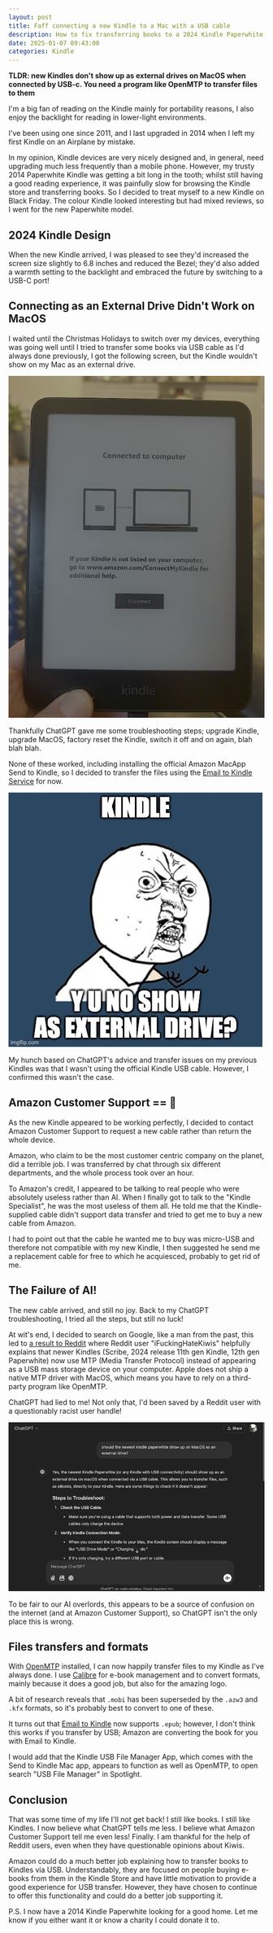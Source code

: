```yaml
---
layout: post
title: Faff connecting a new Kindle to a Mac with a USB cable
description: How to fix transferring books to a 2024 Kindle Paperwhite on MacOS with USB-c
date: 2025-01-07 09:43:00
categories: Kindle
---
```

**TLDR: new Kindles don't show up as external drives on MacOS when connected by USB-c. You need a program like OpenMTP to transfer files to them**

I'm a big fan of reading on the Kindle mainly for portability reasons, I also enjoy the backlight for reading in lower-light environments.

I've been using one since 2011, and I last upgraded in 2014 when I left my first Kindle on an Airplane by mistake.

In my opinion, Kindle devices are very nicely designed and, in general, need upgrading much less frequently than a mobile phone. However, my trusty 2014 Paperwhite Kindle was getting a bit long in the tooth; whilst still having a good reading experience, it was painfully slow for browsing the Kindle store and transferring books. So I decided to treat myself to a new Kindle on Black Friday. The colour Kindle looked interesting but had mixed reviews, so I went for the new Paperwhite model.

## 2024 Kindle Design

When the new Kindle arrived, I was pleased to see they'd increased the screen size slightly to 6.8 inches and reduced the Bezel; they'd also added a warmth setting to the backlight and embraced the future by switching to a USB-C port!

## Connecting as an External Drive Didn't Work on MacOS

I waited until the Christmas Holidays to switch over my devices, everything was going well until I tried to transfer some books via USB cable as I'd always done previously, I got the following screen, but the Kindle wouldn't show on my Mac as an external drive.

![Photo of kindle file transfer screen](/assets/images/posts/kindle-file-transfer.png)

Thankfully ChatGPT gave me some troubleshooting steps; upgrade Kindle, upgrade MacOS, factory reset the Kindle, switch it off and on again, blah blah blah. 

None of these worked, including installing the official Amazon MacApp Send to Kindle, so I decided to transfer the files using the [Email to Kindle Service](https://www.amazon.com/sendtokindle/email) for now.

![Kindle Y U No show as External Drive meme](/assets/images/posts/kindle_y_u_no.jpg)

My hunch based on ChatGPT's advice and transfer issues on my previous Kindles was that I wasn't using the official Kindle USB cable. However, I confirmed this wasn't the case.

## Amazon Customer Support == 💩

As the new Kindle appeared to be working perfectly, I decided to contact Amazon Customer Support to request a new cable rather than return the whole device.

Amazon, who claim to be the most customer centric company on the planet, did a terrible job. I was transferred by chat through six different departments, and the whole process took over an hour.

To Amazon's credit, I appeared to be talking to real people who were absolutely useless rather than AI. When I finally got to talk to the "Kindle Specialist", he was the most useless of them all. He told me that the Kindle-supplied cable didn't support data transfer and tried to get me to buy a new cable from Amazon. 

I had to point out that the cable he wanted me to buy was micro-USB and therefore not compatible with my new Kindle, I then suggested he send me a replacement cable for free to which he acquiesced, probably to get rid of me.

## The Failure of AI!

The new cable arrived, and still no joy. Back to my ChatGPT troubleshooting, I tried all the steps, but still no luck!

At wit's end, I decided to search on Google, like a man from the past, this led to [a result to Reddit](https://www.reddit.com/r/kindle/comments/1gb23jq/new_kindle_ereaders_no_longer_appear_on_computers/#:~:text=iFuckingHateKiwis,%E2%80%A2%202mo%20ago%20%E2%80%A2) where Reddit user "iFuckingHateKiwis" helpfully explains that newer Kindles (Scribe, 2024 release 11th gen Kindle, 12th gen Paperwhite) now use MTP (Media Transfer Protocol) instead of appearing as a USB mass storage device on your computer. Apple does not ship a native MTP driver with MacOS, which means you have to rely on a third-party program like OpenMTP.

ChatGPT had lied to me! Not only that, I'd been saved by a Reddit user with a questionably racist user handle!

![Photo of ChatGPT lying to my face](/assets/images/posts/chatgpt-lying.png)


To be fair to our AI overlords, this appears to be a source of confusion on the internet (and at Amazon Customer Support), so ChatGPT isn't the only place this is wrong.
## Files transfers and formats
With [OpenMTP](https://openmtp.ganeshrvel.com/) installed, I can now happily transfer files to my Kindle as I've always done. I use [Calibre](https://calibre-ebook.com/) for e-book management and to convert formats, mainly because it does a good job, but also for the amazing logo.

A bit of research reveals that `.mobi` has been superseded by the `.azw3` and `.kfx` formats, so it's probably best to convert to one of these.

It turns out that [Email to Kindle](https://www.amazon.com/sendtokindle/email) now supports `.epub`; however, I don't think this works if you transfer by USB; Amazon are converting the book for you with Email to Kindle.

I would add that the Kindle USB File Manager App, which comes with the Send to Kindle Mac app, appears to function as well as OpenMTP, to open search "USB File Manager" in Spotlight.

## Conclusion

That was some time of my life I'll not get back! I still like books. I still like Kindles. I now believe what ChatGPT tells me less. I believe what Amazon Customer Support tell me even less! Finally. I am thankful for the help of Reddit users, even when they have questionable opinions about Kiwis.

Amazon could do a much better job explaining how to transfer books to Kindles via USB. Understandably, they are focused on people buying e-books from them in the Kindle Store and have little motivation to provide a good experience for USB transfer. However, they have chosen to continue to offer this functionality and could do a better job supporting it.

P.S. I now have a 2014 Kindle Paperwhite looking for a good home. Let me know if you either want it or know a charity I could donate it to.